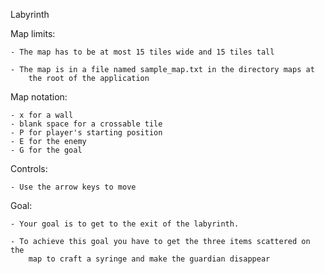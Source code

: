 Labyrinth

Map limits:

    - The map has to be at most 15 tiles wide and 15 tiles tall

    - The map is in a file named sample_map.txt in the directory maps at 
        the root of the application
Map notation:
        
    - x for a wall
    - blank space for a crossable tile
    - P for player's starting position
    - E for the enemy
    - G for the goal
   
Controls:

    - Use the arrow keys to move
    
Goal:

    - Your goal is to get to the exit of the labyrinth.
     
    - To achieve this goal you have to get the three items scattered on the 
        map to craft a syringe and make the guardian disappear